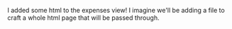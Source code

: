 I added some html to the expenses view! I imagine we'll be adding a file to craft a whole html page that will be passed through.
